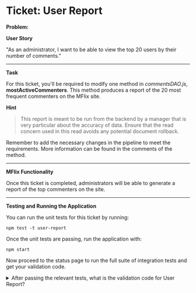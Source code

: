 Ticket: User Report
===================

**Problem:**

**User Story**

"As an administrator, I want to be able to view the top 20 users by their number of comments."

---

**Task**

For this ticket, you'll be required to modify one method in _commentsDAO.js_, **mostActiveCommenters**. This method produces a report of the 20 most frequent commenters on the MFlix site.

**Hint**

> This report is meant to be run from the backend by a manager that is very particular about the accuracy of data. Ensure that the read concern used in this read avoids any potential document rollback.

Remember to add the necessary changes in the pipeline to meet the requirements. More information can be found in the comments of the method.

---

**MFlix Functionality**

Once this ticket is completed, administrators will be able to generate a report of the top commenters on the site.

---

**Testing and Running the Application**

You can run the unit tests for this ticket by running:

```
npm test -t user-report
```

Once the unit tests are passing, run the application with:

```
npm start
```

Now proceed to the status page to run the full suite of integration tests and get your validation code.

<details> 
  <summary>After passing the relevant tests, what is the validation code for User Report?</summary>
   Answer: 5accad3272455e5db79e4dad
</details>